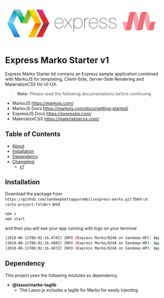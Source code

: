 ![express-marko-logo](public/img/logo.png)
# Express Marko Starter v1
Express Marko Starter kit contains an Express sample application combined with MarkoJS for templating, Client-Side, Server-Side Rendering and MaterializeCSS for UI-UX.

> **Note:**  Please read the following documentations before continuing
- MarkoJS https://markojs.com/
- MarkoJS Docs https://markojs.com/docs/getting-started/
- ExpressJS Docs https://expressjs.com/
- MaterializeCSS https://materializecss.com/

## Table of Contents
<!--ts-->
* [About](#express-marko-starter-v1)
* [Installation](#installation)
* [Dependency](#dependency)
* [Changelog](#changelog)
    * [v1](#v1)
<!--te-->

## Installation
Download the package from
```https://github.com/SandeepVattapparambil/express-marko.git```
then ```cd <into-project-folder>``` and
```sh
npm i
npm start
```
and then you will see your app running with logs on your terminal
```sh
[2018-06-11T08:02:16.474Z] INFO (Express Marko/8248 on Sandeep-HP): Application middlewares initialized
[2018-06-11T08:02:16.480Z] INFO (Express Marko/8248 on Sandeep-HP): Application routes initialized
[2018-06-11T08:02:16.487Z] INFO (Express Marko/8248 on Sandeep-HP): Application started and is running on port 3000
```
## Dependency
This project uses the following modules as dependency
- **@lasso/marko-taglib**
    * The Lasso.js includes a taglib for Marko for easily injecting <script> and <link> tags into a page, as well as resource URLs for images and other types of front-end resources.
- compression
    * The Nodejs compression middleware for compressing server responses.
- cookie-parser
    * Parse Cookie header and populate req.cookies with an object keyed by the cookie names. Optionally you may enable signed cookie support by passing a secret string, which assigns req.secret so it may be used by other middleware.
- debug
    * A tiny JavaScript debugging utility modelled after Node.js core's debugging technique. Works in Node.js and web browsers.
- express
    * Fast, unopinionated, minimalist web framework for node.
- http-errors
    * Create HTTP errors for Express, Koa, Connect, etc. with ease.
- lasso
    * Lasso.js is an eBay open source Node.js-style JavaScript module bundler that also provides first-level support for optimally delivering JavaScript, CSS, images and other assets to the browser.
    This tool offers many different optimizations such as a bundling, code splitting, lazy loading, conditional dependencies, compression and fingerprinted resource URLs. Plugins are provided to support pre-processors and compilers such as Less, Stylus and Marko. This developer-friendly tool does not require that you change the way that you already code and can easily be adopted by existing applications.
- lasso-babel-transform
    * Lasso.js transform that uses Babel to transpile ES6 code to ES5.
- lasso-marko
    * Plugin for the Lasso.js to support compilation and transport of Marko template files. Templates are compiled using the Marko compiler that produces a CommonJS module as output.
- marko
    * Marko is an isomorphic UI library built in JavaScript.
- pino
    * Extremely fast node.js logger, inspired by Bunyan. It also includes a shell utility to pretty-print its log files.
- babel-preset-env
    * The move makes it much easier to release and develop in sync with the rest of Babel!

## Changelog
### v1
- Basic application setup
- Express framework
- MarkoJS
- MaterializeCSS
- LassoJS
- Pino Logger